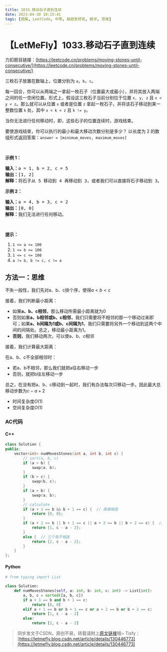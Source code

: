 ```yaml
---
title: 1033.移动石子直到连续
date: 2023-04-30 10:15:41
tags: [题解, LeetCode, 中等, 脑筋急转弯, 数学, 思维]
---
```


# 【LetMeFly】1033.移动石子直到连续

力扣题目链接：[https://leetcode.cn/problems/moving-stones-until-consecutive/](https://leetcode.cn/problems/moving-stones-until-consecutive/)

<p>三枚石子放置在数轴上，位置分别为 <code>a</code>，<code>b</code>，<code>c</code>。</p>

<p>每一回合，你可以从两端之一拿起一枚石子（位置最大或最小），并将其放入两端之间的任一空闲位置。形式上，假设这三枚石子当前分别位于位置 <code>x, y, z</code> 且 <code>x < y < z</code>。那么就可以从位置 <code>x</code> 或者是位置 <code>z</code> 拿起一枚石子，并将该石子移动到某一整数位置 <code>k</code> 处，其中 <code>x < k < z</code> 且 <code>k != y</code>。</p>

<p>当你无法进行任何移动时，即，这些石子的位置连续时，游戏结束。</p>

<p>要使游戏结束，你可以执行的最小和最大移动次数分别是多少？ 以长度为 2 的数组形式返回答案：<code>answer = [minimum_moves, maximum_moves]</code></p>

<p> </p>

<p><strong>示例 1：</strong></p>

<pre>
<strong>输入：</strong>a = 1, b = 2, c = 5
<strong>输出：</strong>[1, 2]
<strong>解释：</strong>将石子从 5 移动到 4 再移动到 3，或者我们可以直接将石子移动到 3。
</pre>

<p><strong>示例 2：</strong></p>

<pre>
<strong>输入：</strong>a = 4, b = 3, c = 2
<strong>输出：</strong>[0, 0]
<strong>解释：</strong>我们无法进行任何移动。
</pre>

<p> </p>

<p><strong>提示：</strong></p>

<ol>
	<li><code>1 <= a <= 100</code></li>
	<li><code>1 <= b <= 100</code></li>
	<li><code>1 <= c <= 100</code></li>
	<li><code>a != b, b != c, c != a</code></li>
</ol>


    
## 方法一：思维

不失一般性，我们先对a、b、c排个序，使得$a<b<c$

接着，我们判断最小距离：

+ 如果**a、b、c相邻**，那么移动所需最小距离就为0
+ 否则如果**a、b相邻或b、c相邻**，我们只需要将不相邻的那一个移动过来即可；如果**a、b间隔为1或b、c间隔为1**，我们只需要将另外一个移动到这两个中间的间隔处。总之，移动最小距离为1。
+ **否则**，我们移动两次，可以使a、b、c相邻

接着，我们计算最大距离：

在a、b、c不全部相邻时：

+ 若a、b不相邻，那么我们就把a往右移动一步
+ 否则，就把b往左移动一步

总之，在没有把a、b、c移动到一起时，我们有办法每次只移动一步。因此最大总移动步数为$c-a+2$

+ 时间复杂度$O(1)$
+ 空间复杂度$O(1)$

### AC代码

#### C++

```cpp
class Solution {
public:
    vector<int> numMovesStones(int a, int b, int c) {
        // sort(a, b, c)
        if (a > b) {
            swap(a, b);
        }
        if (b > c) {
            swap(b, c);
        }
        if (a > b) {
            swap(a, b);
        }
        // calculate
        if (a + 1 == b && b + 1 == c) {  // 直接相连
            return {0, 0};
        }
        if (a + 1 == b || b + 1 == c || a + 2 == b || b + 2 == c) {  // 有两个相连 或 有两个间隔为2
            return {1, c - a - 2};
        }
        else {  // 三个各不相连
            return {2, c - a - 2};
        }
    }
};
```

#### Python

```python
# from typing import List

class Solution:
    def numMovesStones(self, a: int, b: int, c: int) -> List[int]:
        a, b, c = sorted([a, b, c])
        if a + 1 == b and b + 1 == c:
            return [0, 0]
        elif a + 1 == b or b + 1 == c or a + 2 == b or b + 2 == c:
            return [1, c - a - 2]
        else:
            return [2, c - a - 2]
```

> 同步发文于CSDN，原创不易，转载请附上[原文链接](https://leetcode.letmefly.xyz/2023/04/30/LeetCode%201033.%E7%A7%BB%E5%8A%A8%E7%9F%B3%E5%AD%90%E7%9B%B4%E5%88%B0%E8%BF%9E%E7%BB%AD/)哦~
> Tisfy：[https://letmefly.blog.csdn.net/article/details/130446773](https://letmefly.blog.csdn.net/article/details/130446773)
